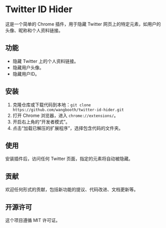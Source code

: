# Twitter ID Hider

这是一个简单的 Chrome 插件，用于隐藏 Twitter 网页上的特定元素，如用户的头像、昵称和个人资料链接。

## 功能

- 隐藏 Twitter 上的个人资料链接。
- 隐藏用户头像。
- 隐藏用户ID。

## 安装

1. 克隆仓库或下载代码到本地：`git clone https://github.com/wangbooth/twitter-id-hider.git`
2. 打开 Chrome 浏览器，进入 `chrome://extensions/`。
3. 开启右上角的“开发者模式”。
4. 点击“加载已解压的扩展程序”，选择包含代码的文件夹。

## 使用

安装插件后，访问任何 Twitter 页面，指定的元素将自动被隐藏。

## 贡献

欢迎任何形式的贡献，包括新功能的提议、代码改进、文档更新等。

## 开源许可

这个项目遵循 MIT 许可证。

